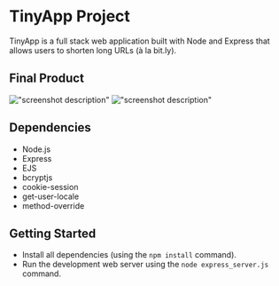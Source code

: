 # TinyApp Project

TinyApp is a full stack web application built with Node and Express that allows users to shorten long URLs (à la bit.ly).

## Final Product

!["screenshot description"](#)
!["screenshot description"](#)

## Dependencies

- Node.js
- Express
- EJS
- bcryptjs
- cookie-session
- get-user-locale
- method-override

## Getting Started

- Install all dependencies (using the `npm install` command).
- Run the development web server using the `node express_server.js` command.
